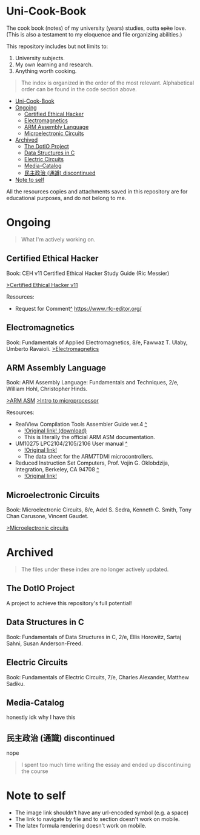 # Uni-Cook-Book
The cook book (notes) of my university (years) studies, outta ~~spite~~ love. (This is also a testament to my eloquence and file organizing abilities.)

This repository includes but not limits to:
1. University subjects.
2. My own learning and research.
3. Anything worth cooking.

> The index is organized in the order of the most relevant.
> Alphabetical order can be found in the code section above.

- [Uni-Cook-Book](#uni-cook-book)
- [Ongoing](#ongoing)
  - [Certified Ethical Hacker](#certified-ethical-hacker)
  - [Electromagnetics](#electromagnetics)
  - [ARM Assembly Language](#arm-assembly-language)
  - [Microelectronic Circuits](#microelectronic-circuits)
- [Archived](#archived)
  - [The DotIO Project](#the-dotio-project)
  - [Data Structures in C](#data-structures-in-c)
  - [Electric Circuits](#electric-circuits)
  - [Media-Catalog](#media-catalog)
  - [民主政治 (通識) discontinued](#民主政治-通識-discontinued)
- [Note to self](#note-to-self)


All the resources copies and attachments saved in this repository are for educational purposes, and do not belong to me.
# Ongoing
> What I'm actively working on.

## Certified Ethical Hacker
Book: CEH v11 Certified Ethical Hacker Study Guide (Ric Messier)

[>Certified Ethical Hacker v11](CEH-v11/README.md)

Resources:
- Request for Comment[^](CEH-v11/resources/) https://www.rfc-editor.org/

## Electromagnetics
Book: Fundamentals of Applied Electromagnetics, 8/e, Fawwaz T. Ulaby, Umberto Ravaioli.
[>Electromagnetics](Electromagnetics/README.md)

## ARM Assembly Language
Book: ARM Assembly Language: Fundamentals and Techniques, 2/e, William Hohl, Christopher Hinds.

[>ARM ASM](ARM-ASM/README.md)
[>Intro to microprocessor](Intro-to-Microprocesssor/README.md)

Resources:
- RealView Compilation Tools Assembler Guide ver.4 [^](ARM-ASM/resources/DUI0204J_rvct_assembler_guide.pdf)
  - [!Original link! (download)](https://documentation-service.arm.com/static/5e9739fdc160f81d636ac1a2?token=)
  - This is literally the official ARM ASM documentation.
- UM10275 LPC2104/2105/2106 User manual [^](/ARM-ASM/resources/LPC2104_2105_2106.pdf)
  - [!Original link!](https://www.nxp.com/docs/en/user-guide/UM10275.pdf)
  - The data sheet for the ARM7TDMI microcontrollers.
- Reduced Instruction Set Computers, Prof. Vojin G. Oklobdzija, Integration, Berkeley, CA 94708 [^](ARM-ASM/resources/RISC-Chaptr.PDF)
  - [!Original link!](https://www.ece.ucdavis.edu/~vojin/CLASSES/EEC180B/Fall99/Writings/RISC-Chaptr.PDF)

## Microelectronic Circuits
Book: Microelectronic Circuits, 8/e, Adel S. Sedra, Kenneth C. Smith, Tony Chan Carusone, Vincent Gaudet.

[>Microelectronic circuits](Microeletronics-Circuits/README.md)

# Archived
> The files under these index are no longer actively updated.

## The DotIO Project
A project to achieve this repository's full potential!

## Data Structures in C
Book: Fundamentals of Data Structures in C, 2/e, Ellis Horowitz, Sartaj Sahni, Susan Anderson-Freed.

## Electric Circuits
Book: Fundamentals of Electric Circuits, 7/e, Charles Alexander, Matthew Sadiku.

## Media-Catalog
honestly idk why I have this

## 民主政治 (通識) discontinued
nope

> I spent too much time writing the essay and ended up discontinuing the course

# Note to self 
- The image link shouldn't have any url-encoded symbol (e.g. a space)
- The link to navigate by file and to section doesn't work on mobile.
- The latex formula rendering doesn't work on mobile.